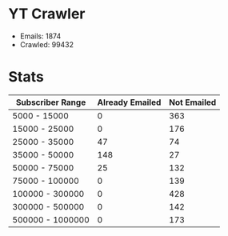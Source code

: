 # YT Crawler
- Emails: 1874
- Crawled: 99432

# Stats
| Subscriber Range  | Already Emailed | Not Emailed |
|-------|-------|-------|
| 5000 - 15000 | 0 | 363 |
| 15000 - 25000 | 0 | 176 |
| 25000 - 35000 | 47 | 74 |
| 35000 - 50000 | 148 | 27 |
| 50000 - 75000 | 25 | 132 |
| 75000 - 100000 | 0 | 139 |
| 100000 - 300000 | 0 | 428 |
| 300000 - 500000 | 0 | 142 |
| 500000 - 1000000 | 0 | 173 |
